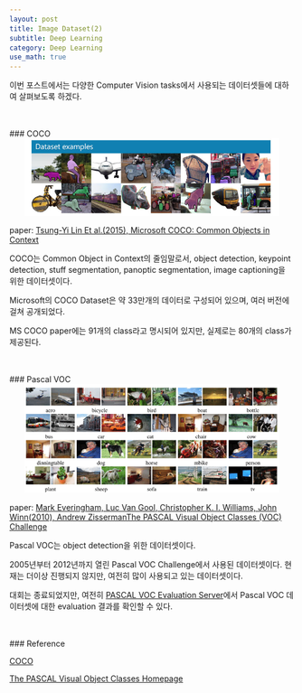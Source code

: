 ```yaml
---
layout: post
title: Image Dataset(2)
subtitle: Deep Learning
category: Deep Learning
use_math: true
---
```


이번 포스트에서는 다양한 Computer Vision tasks에서 사용되는 데이터셋들에 대하여 살펴보도록 하겠다.


<br>
<br>
### COCO

<br>

<center><img src = '/post_img/200209/image10.jfif' width="450"/></center>

paper: [Tsung-Yi Lin Et al.(2015), Microsoft COCO: Common Objects in Context](https://arxiv.org/pdf/1405.0312.pdf)

COCO는 Common Object in Context의 줄임말로서, object detection, keypoint detection, stuff segmentation, panoptic segmentation, image captioning을 위한 데이터셋이다.

Microsoft의 COCO Dataset은 약 33만개의 데이터로 구성되어 있으며, 여러 버전에 걸쳐 공개되었다.

MS COCO paper에는 91개의 class라고 명시되어 있지만, 실제로는 80개의 class가 제공된다.

<br>
<br>
### Pascal VOC

<br>

<center><img src = '/post_img/200209/image11.png' width="450"/></center>

paper: [Mark Everingham, Luc Van Gool, Christopher K. I. Williams, John Winn(2010), Andrew ZissermanThe PASCAL Visual Object Classes (VOC) Challenge](http://host.robots.ox.ac.uk/pascal/VOC/pubs/everingham10.pdf)

Pascal VOC는 object detection을 위한 데이터셋이다.

2005년부터 2012년까지 열린 Pascal VOC Challenge에서 사용된 데이터셋이다. 현재는 더이상 진행되지 않지만, 여전히 많이 사용되고 있는 데이터셋이다.

대회는 종료되었지만, 여전히 [PASCAL VOC Evaluation Server](http://host.robots.ox.ac.uk:8080/)에서 Pascal VOC 데이터셋에 대한 evaluation 결과를 확인할 수 있다.


<br>
<br>
### Reference

[COCO](http://cocodataset.org/)

[The PASCAL Visual Object Classes Homepage](http://host.robots.ox.ac.uk/pascal/VOC/index.html)
